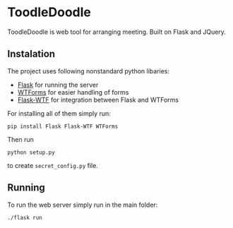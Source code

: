 # ToodleDoodle
ToodleDoodle is web tool for arranging meeting. Built on Flask and JQuery. 

## Instalation
The project uses following nonstandard python libaries:
 - [Flask](https://flask.palletsprojects.com/) for running the server 
 - [WTForms](https://wtforms.readthedocs.io/) for easier handling of forms
 - [Flask-WTF](https://flask-wtf.readthedocs.io/) for integration between Flask and WTForms

For installing all of them simply run:
```
pip install Flask Flask-WTF WTForms
```

Then run 
```
python setup.py
```
to create `secret_config.py` file.


## Running
To run the web server simply run in the main folder:
```
./flask run
```